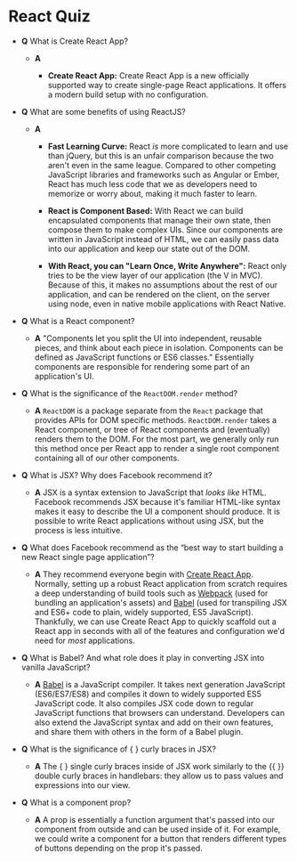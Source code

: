 # React Quiz

* **Q** What is Create React App?

  * **A**

    * **Create React App:** Create React App is a new officially supported way to create single-page React applications. It offers a modern build setup with no configuration.

* **Q** What are some benefits of using ReactJS?

  * **A**

    * **Fast Learning Curve:** React _is_ more complicated to learn and use than jQuery, but this is an unfair comparison because the two aren't even in the same league. Compared to other competing JavaScript libraries and frameworks such as Angular or Ember, React has much less code that we as developers need to memorize or worry about, making it much faster to learn.

    * **React is Component Based:** With React we can build encapsulated components that manage their own state, then compose them to make complex UIs. Since our components are written in JavaScript instead of HTML, we can easily pass data into our application and keep our state out of the DOM.

    * **With React, you can "Learn Once, Write Anywhere":** React only tries to be the view layer of our application (the V in MVC). Because of this, it makes no assumptions about the rest of our application, and can be rendered on the client, on the server using node, even in native mobile applications with React Native.

* **Q** What is a React component?

  * **A** "Components let you split the UI into independent, reusable pieces, and think about each piece in isolation. Components can be defined as JavaScript functions or ES6 classes." Essentially components are responsible for rendering some part of an application's UI.

* **Q** What is the significance of the `ReactDOM.render` method?

  * **A** `ReactDOM` is a package separate from the `React` package that provides APIs for DOM specific methods. `ReactDOM.render` takes a React component, or tree of React components and (eventually) renders them to the DOM. For the most part, we generally only run this method once per React app to render a single root component containing all of our other components.

* **Q** What is JSX? Why does Facebook recommend it?

  * **A** JSX is a syntax extension to JavaScript that _looks like_ HTML. Facebook recommends JSX because it's familiar HTML-like syntax makes it easy to describe the UI a component should produce. It is possible to write React applications without using JSX, but the process is less intuitive.

* **Q** What does Facebook recommend as the “best way to start building a new React single page application”?

  * **A** They recommend everyone begin with [Create React App](https://github.com/facebookincubator/create-react-app). Normally, setting up a robust React application from scratch requires a deep understanding of build tools such as [Webpack](https://webpack.js.org/) (used for bundling an application's assets) and [Babel](http://babeljs.io/) (used for transpiling JSX and ES6+ code to plain, widely supported, ES5 JavaScript). Thankfully, we can use Create React App to quickly scaffold  out a React app in seconds with all of the features and configuration we'd need for _most_ applications.

* **Q** What is Babel? And what role does it play in converting JSX into vanilla JavaScript?

  * **A** [Babel](http://babeljs.io/) is a JavaScript compiler. It takes next generation JavaScript (ES6/ES7/ES8) and compiles it down to widely supported ES5 JavaScript code. It also compiles JSX code down to regular JavaScript functions that browsers can understand. Developers can also extend the JavaScript syntax and add on their own features, and share them with others in the form of a Babel plugin.

* **Q** What is the significance of { } curly braces in JSX?

  * **A** The { } single curly braces inside of JSX work similarly to the {{ }} double curly braces in handlebars: they allow us to pass values and expressions into our view.

* **Q** What is a component prop?

  * **A** A prop is essentially a function argument that's passed into our component from outside and can be used inside of it. For example, we could write a component for a button that renders different types of buttons depending on the prop it's passed.
